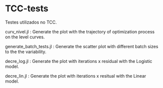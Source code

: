 # TCC-tests
Testes utilizados no TCC.

curv_nivel.jl : Generate the plot with the trajectory of optimization process on the level curves.

generate_batch_tests.jl : Generate the scatter plot with different batch sizes to the the variability.

decre_log.jl : Generate the plot with iterations x residual with the Logistic model.

decre_lin.jl : Generate the plot with iterations x resitual with the Linear model.
